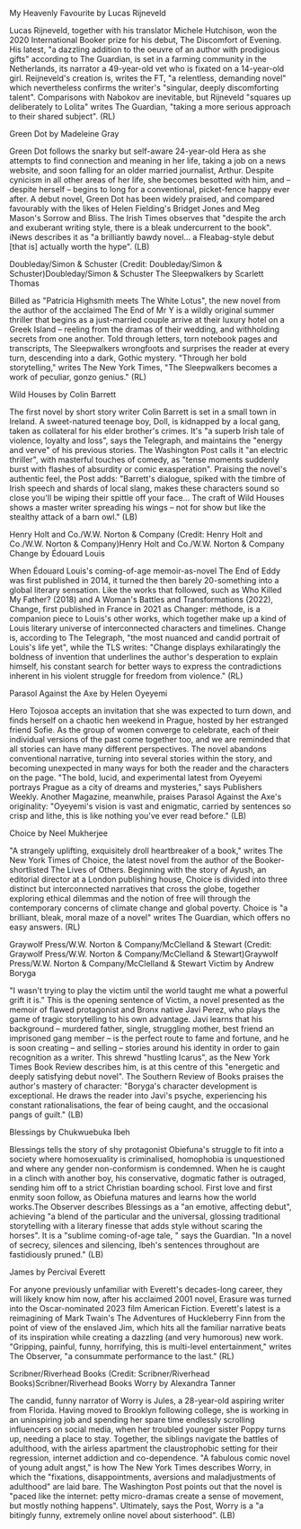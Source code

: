 My Heavenly Favourite by Lucas Rijneveld

Lucas Rijneveld, together with his translator Michele Hutchison, won the 2020 International Booker prize for his debut, The Discomfort of Evening. His latest, "a dazzling addition to the oeuvre of an author with prodigious gifts" according to The Guardian, is set in a farming community in the Netherlands, its narrator a 49-year-old vet who is fixated on a 14-year-old girl. Reijneveld's creation is, writes the FT, "a relentless, demanding novel" which nevertheless confirms the writer's "singular, deeply discomforting talent". Comparisons with Nabokov are inevitable, but Rijneveld "squares up deliberately to Lolita" writes The Guardian, "taking a more serious approach to their shared subject". (RL)

Green Dot by Madeleine Gray

Green Dot follows the snarky but self-aware 24-year-old Hera as she attempts to find connection and meaning in her life, taking a job on a news website, and soon falling for an older married journalist, Arthur. Despite cynicism in all other areas of her life, she becomes besotted with him, and – despite herself – begins to long for a conventional, picket-fence happy ever after. A debut novel, Green Dot has been widely praised, and compared favourably with the likes of Helen Fielding's Bridget Jones and Meg Mason's Sorrow and Bliss. The Irish Times observes that "despite the arch and exuberant writing style, there is a bleak undercurrent to the book". iNews describes it as "a brilliantly bawdy novel… a Fleabag-style debut [that is] actually worth the hype". (LB)

Doubleday/Simon & Schuster (Credit: Doubleday/Simon & Schuster)Doubleday/Simon & Schuster
The Sleepwalkers by Scarlett Thomas

Billed as "Patricia Highsmith meets The White Lotus", the new novel from the author of the acclaimed The End of Mr Y is a wildly original summer thriller that begins as a just-married couple arrive at their luxury hotel on a Greek Island – reeling from the dramas of their wedding, and withholding secrets from one another. Told through letters, torn notebook pages and transcripts, The Sleepwalkers wrongfoots and surprises the reader at every turn, descending into a dark, Gothic mystery. "Through her bold storytelling," writes The New York Times, "The Sleepwalkers becomes a work of peculiar, gonzo genius." (RL)

Wild Houses by Colin Barrett

The first novel by short story writer Colin Barrett is set in a small town in Ireland. A sweet-natured teenage boy, Doll, is kidnapped by a local gang, taken as collateral for his elder brother's crimes. It's "a superb Irish tale of violence, loyalty and loss", says the Telegraph, and maintains the "energy and verve" of his previous stories. The Washington Post calls it "an electric thriller", with masterful touches of comedy, as "tense moments suddenly burst with flashes of absurdity or comic exasperation". Praising the novel's authentic feel, the Post adds: "Barrett's dialogue, spiked with the timbre of Irish speech and shards of local slang, makes these characters sound so close you'll be wiping their spittle off your face… The craft of Wild Houses shows a master writer spreading his wings – not for show but like the stealthy attack of a barn owl." (LB)


Henry Holt and Co./W.W. Norton & Company (Credit: Henry Holt and Co./W.W. Norton & Company)Henry Holt and Co./W.W. Norton & Company
Change by Édouard Louis

When Édouard Louis's coming-of-age memoir-as-novel The End of Eddy was first published in 2014, it turned the then barely 20-something into a global literary sensation. Like the works that followed, such as Who Killed My Father? (2018) and A Woman's Battles and Transformations (2022), Change, first published in France in 2021 as Changer: méthode, is a companion piece to Louis's other works, which together make up a kind of Louis literary universe of interconnected characters and timelines. Change is, according to The Telegraph, "the most nuanced and candid portrait of Louis's life yet", while the TLS writes: "Change displays exhilaratingly the boldness of invention that underlines the author's desperation to explain himself, his constant search for better ways to express the contradictions inherent in his violent struggle for freedom from violence." (RL)

Parasol Against the Axe by Helen Oyeyemi

Hero Tojosoa accepts an invitation that she was expected to turn down, and finds herself on a chaotic hen weekend in Prague, hosted by her estranged friend Sofie. As the group of women converge to celebrate, each of their individual versions of the past come together too, and we are reminded that all stories can have many different perspectives. The novel abandons conventional narrative, turning into several stories within the story, and becoming unexpected in many ways for both the reader and the characters on the page. "The bold, lucid, and experimental latest from Oyeyemi portrays Prague as a city of dreams and mysteries," says Publishers Weekly. Another Magazine, meanwhile, praises Parasol Against the Axe's originality: "Oyeyemi's vision is vast and enigmatic, carried by sentences so crisp and lithe, this is like nothing you’ve ever read before." (LB)

Choice by Neel Mukherjee

"A strangely uplifting, exquisitely droll heartbreaker of a book," writes The New York Times of Choice, the latest novel from the author of the Booker-shortlisted The Lives of Others. Beginning with the story of Ayush, an editorial director at a London publishing house, Choice is divided into three distinct but interconnected narratives that cross the globe, together exploring ethical dilemmas and the notion of free will through the contemporary concerns of climate change and global poverty. Choice is "a brilliant, bleak, moral maze of a novel" writes The Guardian, which offers no easy answers. (RL)

Graywolf Press/W.W. Norton & Company/McClelland & Stewart (Credit: Graywolf Press/W.W. Norton & Company/McClelland & Stewart)Graywolf Press/W.W. Norton & Company/McClelland & Stewart
Victim by Andrew Boryga

"I wasn't trying to play the victim until the world taught me what a powerful grift it is." This is the opening sentence of Victim, a novel presented as the memoir of flawed protagonist and Bronx native Javi Perez, who plays the game of tragic storytelling to his own advantage. Javi learns that his background – murdered father, single, struggling mother, best friend an imprisoned gang member – is the perfect route to fame and fortune, and he is soon creating – and selling – stories around his identity in order to gain recognition as a writer. This shrewd "hustling Icarus", as the New York Times Book Review describes him, is at this centre of this "energetic and deeply satisfying debut novel". The Southern Review of Books praises the author's mastery of character: "Boryga's character development is exceptional. He draws the reader into Javi's psyche, experiencing his constant rationalisations, the fear of being caught, and the occasional pangs of guilt." (LB)

Blessings by Chukwuebuka Ibeh

Blessings tells the story of shy protagonist Obiefuna's struggle to fit into a society where homosexuality is criminalised, homophobia is unquestioned and where any gender non-conformism is condemned. When he is caught in a clinch with another boy, his conservative, dogmatic father is outraged, sending him off to a strict Christian boarding school. First love and first enmity soon follow, as Obiefuna matures and learns how the world works.The Observer describes Blessings as a "an emotive, affecting debut", achieving "a blend of the particular and the universal, glossing traditional storytelling with a literary finesse that adds style without scaring the horses". It is a "sublime coming-of-age tale, " says the Guardian. "In a novel of secrecy, silences and silencing, Ibeh's sentences throughout are fastidiously pruned." (LB)

James by Percival Everett

For anyone previously unfamiliar with Everett's decades-long career, they will likely know him now, after his acclaimed 2001 novel, Erasure was turned into the Oscar-nominated 2023 film American Fiction. Everett's latest is a reimagining of Mark Twain's The Adventures of Huckleberry Finn from the point of view of the enslaved Jim, which hits all the familiar narrative beats of its inspiration while creating a dazzling (and very humorous) new work. "Gripping, painful, funny, horrifying, this is multi-level entertainment," writes The Observer, "a consummate performance to the last." (RL)

Scribner/Riverhead Books (Credit: Scribner/Riverhead Books)Scribner/Riverhead Books
Worry by Alexandra Tanner

The candid, funny narrator of Worry is Jules, a 28-year-old aspiring writer from Florida. Having moved to Brooklyn following college, she is working in an uninspiring job and spending her spare time endlessly scrolling influencers on social media, when her troubled younger sister Poppy turns up, needing a place to stay. Together, the siblings navigate the battles of adulthood, with the airless apartment the claustrophobic setting for their regression, internet addiction and co-dependence. "A fabulous comic novel of young adult angst," is how The New York Times describes Worry, in which the "fixations, disappointments, aversions and maladjustments of adulthood" are laid bare. The Washington Post points out that the novel is "paced like the internet: petty micro-dramas create a sense of movement, but mostly nothing happens". Ultimately, says the Post, Worry is a "a bitingly funny, extremely online novel about sisterhood". (LB)